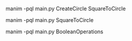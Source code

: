 manim -pql main.py CreateCircle SquareToCircle


manim -pql main.py SquareToCircle

manim -pql main.py BooleanOperations